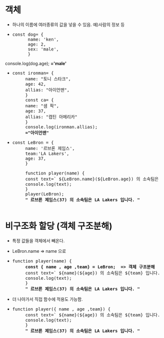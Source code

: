 # 객체 

- 하나의 이름에 여러종류의 값을 넣을 수 있음. 예)사람의 정보 등

- <pre>const dog= {
        name: 'ken',
        age: 2,
        sex: 'male',
        }
console.log(dog.age);
 <strong>='male'</strong></pre>

 - <pre>const ironman= {
        name: "토니 스타크",
        age: 42,
        allias: "아이언맨",
        }
        const ca= {
        name: "샘 팍",
        age: 37,
        allias: "캡틴 아메리카"
        }
        console.log(ironman.allias);
        <strong>="아이언맨"</strong></pre>


 - <pre>const LeBron = {
        name: '르브론 제임스',
        team:'LA Lakers',
        age: 37,
        }

        function player(name) {
        const text=` ${LeBron.name}(${LeBron.age}) 의 소속팀은 ${LeBron.team} 입니다. `;
        console.log(text);
        }
        player(LeBron);
        <STRONG>" 르브론 제임스(37) 의 소속팀은 LA Lakers 입니다. "</STRONG>
        </pre>


# 비구조화 할당 (객체 구조분해)

- 특정 값들을 객체에서 빼온다.

- LeBron.name => name 으로

-  <pre>function player(name) {
        <strong>const { name , age ,team} = LeBron;  => 객체 구조분해 </strong>
        const text=` ${name}(${age}) 의 소속팀은 ${team} 입니다. `;
        console.log(text);
        }
        <STRONG>" 르브론 제임스(37) 의 소속팀은 LA Lakers 입니다. "</STRONG></pre>

- 더 나아가서 직접 함수에 적용도 가능함.

-  <pre>function player({ name , age ,team}) {
        const text=` ${name}(${age}) 의 소속팀은 ${team} 입니다. `;
        console.log(text);
        }
        <STRONG>" 르브론 제임스(37) 의 소속팀은 LA Lakers 입니다. "</STRONG></pre>
